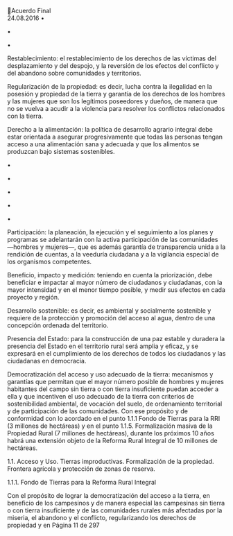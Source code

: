 Acuerdo Final  
24.08.2016 
•

•

•

Restablecimiento: el restablecimiento de los derechos de las víctimas del desplazamiento y del 
despojo,  y  la  reversión  de  los  efectos  del  conflicto  y  del  abandono  sobre  comunidades  y 
territorios. 
 
Regularización de la propiedad: es decir, lucha contra la ilegalidad en la posesión y propiedad de 
la tierra y garantía de los derechos de los hombres y las mujeres que son los legítimos poseedores 
y  dueños,  de  manera  que  no  se  vuelva  a  acudir  a  la  violencia  para  resolver  los  conflictos 
relacionados con la tierra. 
 
Derecho  a  la  alimentación:  la  política  de  desarrollo  agrario  integral  debe  estar  orientada  a 
asegurar  progresivamente  que  todas  las  personas  tengan  acceso  a  una  alimentación  sana  y 
adecuada y que los alimentos se produzcan bajo sistemas sostenibles. 

 
•

•

•

•

•

Participación: la planeación, la ejecución y el seguimiento a los planes y programas se adelantarán 
con la activa participación de las comunidades —hombres y mujeres—, que es además garantía 
de transparencia unida a la rendición de cuentas, a la veeduría ciudadana y a la vigilancia especial 
de los organismos competentes. 
 
Beneficio, impacto y medición: teniendo en cuenta la priorización, debe beneficiar e impactar al 
mayor  número  de  ciudadanos  y  ciudadanas,  con  la  mayor  intensidad  y  en  el  menor  tiempo 
posible, y medir sus efectos en cada proyecto y región.  
 
Desarrollo sostenible: es decir, es ambiental y socialmente sostenible y requiere de la protección 
y promoción del acceso al agua, dentro de una concepción ordenada del territorio. 
 
Presencia del Estado: para la construcción de una paz estable y duradera la presencia del Estado 
en el territorio rural será amplia y eficaz, y se expresará en el cumplimiento de los derechos de 
todos los ciudadanos y las ciudadanas en democracia.  
 
Democratización del acceso y uso adecuado de la tierra: mecanismos y garantías que permitan 
que el mayor número posible de hombres y mujeres habitantes del campo sin tierra o con tierra 
insuficiente puedan acceder a ella y que incentiven el uso adecuado de la tierra con criterios de 
sostenibilidad ambiental, de vocación del suelo, de ordenamiento territorial y de participación de 
las comunidades. Con ese propósito y de conformidad con lo acordado en el punto 1.1.1 Fondo 
de Tierras para la RRI (3 millones de hectáreas) y en el punto 1.1.5. Formalización masiva de la 
Propiedad  Rural  (7  millones  de  hectáreas),  durante  los  próximos  10  años  habrá  una  extensión 
objeto de la Reforma Rural Integral de 10 millones de hectáreas. 

 
1.1. Acceso  y  Uso.  Tierras  improductivas.  Formalización  de  la  propiedad.  Frontera  agrícola  y 
protección de zonas de reserva. 
 
1.1.1. Fondo de Tierras para la Reforma Rural Integral 
 
Con el propósito de lograr la democratización del acceso a la tierra, en beneficio de los campesinos y de 
manera  especial  las  campesinas  sin  tierra  o  con  tierra  insuficiente  y  de  las  comunidades  rurales  más 
afectadas  por  la  miseria,  el  abandono  y  el  conflicto,  regularizando  los  derechos  de  propiedad  y  en 
Página 11 de 297 
 

